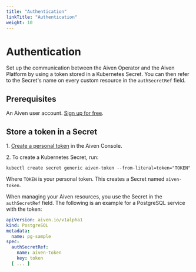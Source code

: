```yaml
---
title: "Authentication"
linkTitle: "Authentication"
weight: 10
---
```


# Authentication

Set up the communication between the Aiven Operator and the Aiven Platform by using a token stored in a Kubernetes Secret. 
You can then refer to the Secret's name on every custom resource in the `authSecretRef` field.

## Prerequisites

An Aiven user account. [Sign up for free](https://console.aiven.io/signup?utm_source=github&utm_medium=organic&utm_campaign=k8s-operator&utm_content=signup).

## Store a token in a Secret

1\. [Create a personal token](https://aiven.io/docs/platform/howto/create_authentication_token) in the Aiven Console.

2\. To create a Kubernetes Secret, run: 

```shell
kubectl create secret generic aiven-token --from-literal=token="TOKEN"
```

Where `TOKEN` is your personal token. This creates a Secret named `aiven-token`.

When managing your Aiven resources, you use the Secret in the `authSecretRef` field. The following is an example
for a PostgreSQL service with the token:

```yaml
apiVersion: aiven.io/v1alpha1
kind: PostgreSQL
metadata:
  name: pg-sample
spec:
  authSecretRef:
    name: aiven-token
    key: token
  [ ... ]
```